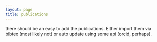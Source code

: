```yaml
---
layout: page
title: publications
---
```


there should be an easy to add the publications. Either import them via bibtex (most likely not) or auto update using some api (orcid, perhaps).
